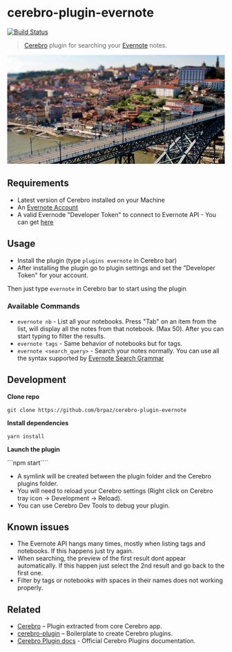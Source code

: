 # cerebro-plugin-evernote

[![Build Status](https://travis-ci.org/brpaz/cerebro-plugin-evernote.svg?branch=master)](https://travis-ci.org/brpaz/cerebro-plugin-evernote)

> [Cerebro](http://cerebroapp.com) plugin for searching your [Evernote](https://www.evernote.com) notes.

![](demo.gif)


## Requirements

* Latest version of Cerebro installed on your Machine
* An [Evernote Account](https://www.evernote.com/Registration.action)
* A valid Evernode "Developer Token" to connect to Evernote API - You can get [here](https://www.evernote.com/api/DeveloperToken.action)

## Usage

* Install the plugin (type ```plugins evernote``` in Cerebro bar)
* After installing the plugin go to plugin settings and set the "Developer Token" for your account.

Then just type ```evernote``` in Cerebro bar to start using the plugin


### Available Commands

* ```evernote nb``` - List all your notebooks. Press "Tab" on an item from the list, will display all the notes from that notebook. (Max 50). After you can start typing to filter the results.
* ```evernote tags``` - Same behavior of notebooks but for tags.
* ```evernote <search_query>``` - Search your notes normally. You can use all the syntax supported by [Evernote Search Grammar](https://dev.evernote.com/doc/articles/search_grammar.php)


## Development

**Clone repo**

```
git clone https://github.com/brpaz/cerebro-plugin-evernote
```

**Install dependencies**

```
yarn install
```

**Launch the plugin**

```npm start````

- A symlink will be created between the plugin folder and the Cerebro plugins folder.
- You will need to reload your Cerebro settings (Right click on Cerebro tray icon -> Development -> Reload).
- You can use Cerebro Dev Tools to debug your plugin.


## Known issues

* The Evernote API hangs many times, mostly when listing tags and notebooks. If this happens just try again.
* When searching, the preview of the first result dont appear automatically. If this happen just select the 2nd result and go back to the first one.
* Filter by tags or notebooks with spaces in their names does not working properly.

## Related

* [Cerebro](http://github.com/KELiON/cerebro) – Plugin extracted from core Cerebro app.
* [cerebro-plugin](http://github.com/KELiON/cerebro-plugin) – Boilerplate to create Cerebro plugins.
* [Cerebro Plugin docs](https://github.com/KELiON/cerebro/tree/master/docs) - Official Cerebro Plugins documentation.
